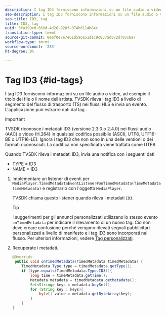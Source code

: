 ```yaml
---
description: I tag ID3 forniscono informazioni su un file audio o video, ad esempio il titolo del file o il nome dell’artista. TVSDK rileva i tag ID3 a livello di segmento del flusso di trasporto (TS) nei flussi HLS e invia un evento. L'applicazione può estrarre dati dal tag .
seo-description: I tag ID3 forniscono informazioni su un file audio o video, ad esempio il titolo del file o il nome dell’artista. TVSDK rileva i tag ID3 a livello di segmento del flusso di trasporto (TS) nei flussi HLS e invia un evento. L'applicazione può estrarre dati dal tag .
seo-title: ID3, tag
title: ID3, tag
uuid: 3fa199cd-668d-4d26-928f-074b6114b84c
translation-type: tm+mt
source-git-commit: 0eaf0e7e7e61d596a51d1c9c837ad072d703c6a7
workflow-type: tm+mt
source-wordcount: '283'
ht-degree: 0%

---
```



# Tag ID3 {#id-tags}

I tag ID3 forniscono informazioni su un file audio o video, ad esempio il titolo del file o il nome dell’artista. TVSDK rileva i tag ID3 a livello di segmento del flusso di trasporto (TS) nei flussi HLS e invia un evento. L&#39;applicazione può estrarre dati dal tag .

>[!IMPORTANT]
>
>TVSDK riconosce i metadati ID3 (versione 2.3.0 o 2.4.0) nei flussi audio (AAC) e video (H.264) in qualsiasi codifica possibile (ASCII, UTF8, UTF16-BE o UTF16-LE). Ignora i tag ID3 che non sono in una delle versioni o dei formati riconosciuti. La codifica non specificata viene trattata come UTF8.

Quando TVSDK rileva i metadati ID3, invia una notifica con i seguenti dati:

* TYPE = ID3
* NAME = ID3

1. Implementare un listener di eventi per `MediaPlayer.TimedMetadataEventListener#onTimedMetadata(TimeMetadata timeMetadata)` e registrarlo con l&#39;oggetto `MediaPlayer`.

   TVSDK chiama questo listener quando rileva i metadati `ID3`.

   >[!TIP]
   >
   >I suggerimenti per gli annunci personalizzati utilizzano lo stesso evento `onTimedMetadata` per indicare il rilevamento di un nuovo tag. Ciò non deve creare confusione perché vengono rilevati segnali pubblicitari personalizzati a livello di manifesto e i tag ID3 sono incorporati nel flusso. Per ulteriori informazioni, vedere [Tag personalizzati](../../tvsdk-2.7-for-android/ad-insertion/custom-tags-configure/c-psdk-android-2.7-custom-tags-configure.md).


1. Recuperate i metadati.

   ```java
   @Override 
    public void onTimedMetadata(TimedMetadata timedMetadata) { 
       TimedMetadata.Type type = timedMetadata.getType(); 
       if (type.equals(TimedMetadata.Type.ID3)){ 
           long time = timeMetadata.getTime(); 
           Metadata metadata = timedMetadata.getMetadata(); 
           Set<String> keys = metadata.keySet(); 
           for (String key : keys){ 
               byte[] value = metadata.getByteArray(key); 
           } 
       } 
   }
   ```

